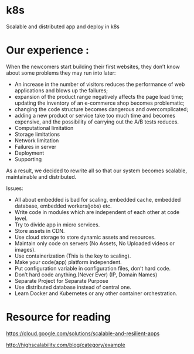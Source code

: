 # k8s
Scalable and distributed app and deploy in k8s

# Our experience :
When the newcomers start building their first websites, they don’t know about some problems they may run into later:

- An increase in the number of visitors reduces the performance of web applications
and blows up the failures;  
- expansion of the product range negatively affects the page load time; updating 
the inventory of an e-commerce shop becomes problematic;  
- changing the code structure becomes dangerous and overcomplicated; 
- adding a new product or service take too much time and becomes expensive, 
and the possibility of carrying out the A/B tests reduces.
- Computational limitation
- Storage limitations
- Network limitation
- Failures in server
- Deployment
- Supporting


As a result, we decided to rewrite all so that our system becomes scalable, maintainable and distributed.

Issues: 
- All about embedded is bad for scaling, embedded cache, embedded database, embedded workers(jobs) etc.
- Write code in modules which are independent of each other at code level.
- Try to divide app in micro services.
- Store assets in CDN.
- Use cloud storage to store dynamic assets and resources.
- Maintain only code on servers (No Assets, No Uploaded videos or images).
- Use containerization (This is the key to scaling).
- Make your code(app) platform independent.
- Put configuration variable in configuration files, don’t hard code.
- Don’t hard code anything.(Never Ever) (IP, Domain Names)
- Separate Project for Separate Purpose
- Use distributed database instead of central one.
- Learn Docker and Kubernetes or any other container orchestration.




# Resource for reading

https://cloud.google.com/solutions/scalable-and-resilient-apps

http://highscalability.com/blog/category/example
